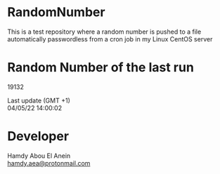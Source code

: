 # RandomNumber    
This is a test repository where a random number is pushed to a file automatically passwordless from a cron job in my Linux CentOS server    
# Random Number of the last run   
19132
      
Last update (GMT +1)    
04/05/22 14:00:02
# Developer    
Hamdy Abou El Anein   
hamdy.aea@protonmail.com
